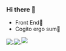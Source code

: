 ### Hi there 👋
- Front End🧙
- Cogito ergo sum💫

<!--
**thornsh/thornsh** is a ✨ _special_ ✨ repository because its `README.md` (this file) appears on your GitHub profile.

Here are some ideas to get you started:

- 🔭 I’m currently working on ...
- 🌱 I’m currently learning ...
- 👯 I’m looking to collaborate on ...
- 🤔 I’m looking for help with ...
- 💬 Ask me about ...
- 📫 How to reach me: ...
- 😄 Pronouns: ...
- ⚡ Fun fact: ...
-->
<!-- [![Anurag's github stats](https://github-readme-stats.vercel.app/api?username=thornsh&count_private=true&show_icons=true)](https://github.com/thornsh/thornsh)

[![Top Langs](https://github-readme-stats.vercel.app/api/top-langs/?username=thornsh&hide=python&layout=compact)](https://github.com/thornsh/thornsh) -->

<a href="https://github.com/thornsh">
  <img align="center" src="https://github-readme-stats.vercel.app/api?username=thornsh&count_private=true&show_icons=true&repo=github-readme-stats" />
</a>
<a href="https://github.com/thornsh">
  <img align="center" src="https://github-readme-stats.vercel.app/api/top-langs/?username=thornsh&layout=compact&repo=convoychat&hide=python" />
</a>
<a href="https://viteconf.org/24/tickets/thornsh?p=Rolldown">
  <img src="https://viteconf.org/24/tickets/thornsh?p=Rolldown" />
</a>
